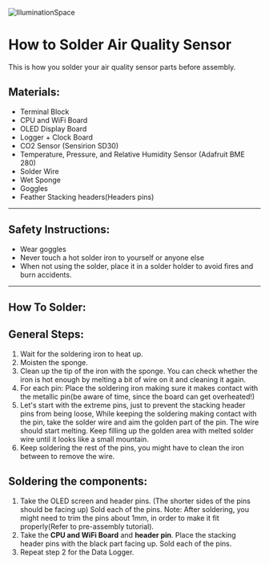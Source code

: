 ![IlluminationSpace]()


# How to Solder Air Quality Sensor

This is how you solder your air quality sensor parts before assembly.

## Materials:

  +  Terminal Block
  +  CPU and WiFi Board
  +  OLED Display Board
  +  Logger + Clock Board
  +  CO2 Sensor (Sensirion SD30)
  +  Temperature, Pressure, and Relative Humidity Sensor (Adafruit BME 280)
  +  Solder Wire
  +  Wet Sponge
  +  Goggles
  +  Feather Stacking headers(Headers pins)

*** 

## Safety Instructions:
  + Wear goggles
  + Never touch a hot solder iron to yourself or anyone else
  + When not using the solder, place it in a solder holder to avoid fires and burn accidents.

***
## How To Solder:
## General Steps:

  1. Wait for the soldering iron to heat up.
  2. Moisten the sponge.
  3. Clean up the tip of the iron with the sponge. You can check whether the iron is hot enough by melting a bit of wire on it and cleaning it again.
  4. For each pin: Place the soldering iron making sure it makes contact with the metallic pin(be aware of time, since the board can get overheated!)
  5. Let's start with the extreme pins, just to prevent the stacking header pins from being loose, While keeping the soldering making contact with the pin, take the solder wire and aim the golden part of the pin. The wire should start melting. Keep filling up the golden area with melted solder wire until it looks like a small mountain.
  6. Keep soldering the rest of the pins, you might have to clean the iron between to remove the wire.

## Soldering the components:
  1. Take the OLED screen and header pins. (The shorter sides of the pins should be facing up) Sold each of the pins.
     Note: After soldering, you might need to trim the pins about 1mm, in order to make it fit properly(Refer to pre-assembly tutorial).
  2. Take the **CPU and WiFi Board** and **header pin**. Place the stacking header pins with the black part facing up. Sold each of the pins.
  3. Repeat step 2 for the Data Logger.
     








